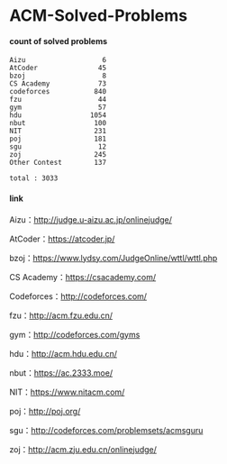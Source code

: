 ﻿# ACM-Solved-Problems

#### count of solved problems
	Aizu                   6
	AtCoder               45
	bzoj                   8
	CS Academy            73
	codeforces           840
	fzu                   44
	gym                   57
	hdu                 1054
	nbut                 100
	NIT                  231
	poj                  181
	sgu                   12
	zoj                  245
	Other Contest        137

`total : 3033`


#### link

Aizu：http://judge.u-aizu.ac.jp/onlinejudge/

AtCoder：https://atcoder.jp/

bzoj：https://www.lydsy.com/JudgeOnline/wttl/wttl.php

CS Academy：https://csacademy.com/

Codeforces：http://codeforces.com/

fzu：http://acm.fzu.edu.cn/

gym：http://codeforces.com/gyms

hdu：http://acm.hdu.edu.cn/

nbut：https://ac.2333.moe/

NIT：https://www.nitacm.com/

poj：http://poj.org/

sgu：http://codeforces.com/problemsets/acmsguru

zoj：http://acm.zju.edu.cn/onlinejudge/
